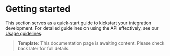 # Getting started

This section serves as a quick-start guide to kickstart your integration development. For detailed guidelines on using the API effectively, see our [Usage guidelines](../guidelines/README.md).

> **Template**: This documentation page is awaiting content. Please check back later for full details.
